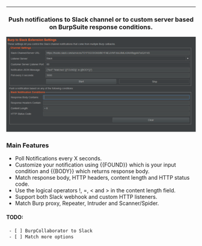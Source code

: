 <hr>
 <h3 align="center">Push notifications to Slack channel or to custom server based on BurpSuite response conditions.</h3>
 
 <p align="center">
<img src="pic.PNG"  />
</p>


### Main Features
* Poll Notifications every X seconds.
* Customize your notification using {{FOUND}} which is your input condition and {{BODY}} which returns response body.
* Match response body, HTTP headers, content length and HTTP status code.
* Use the logical operators !, =, < and > in the content length field.
* Support both Slack webhook and custom HTTP listeners.
* Match Burp proxy, Repeater, Intruder and Scanner/Spider.

#### TODO:
     - [ ] BurpCollaborator to Slack
     - [ ] Match more options 


